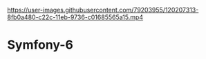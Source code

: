 
https://user-images.githubusercontent.com/79203955/120207313-8fb0a480-c22c-11eb-9736-c01685565a15.mp4

# Symfony-6
